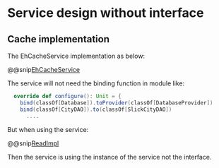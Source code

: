 # Service design without interface

## Cache implementation

The EhCacheService implementation as below:

@@snip[EhCacheService](code/EhCaheService.scala)

The service will not need the binding function in module like:

```scala
  override def configure(): Unit = {
    bind(classOf[Database]).toProvider(classOf[DatabaseProvider])
    bind(classOf[CityDAO]).to(classOf[SlickCityDAO])
      ....
```

But when using the service:

@@snip[ReadImpl](code/FundEngagementReportTypeSelectionReadImpl.scala)


Then the service is using the instance of the service not the interface.